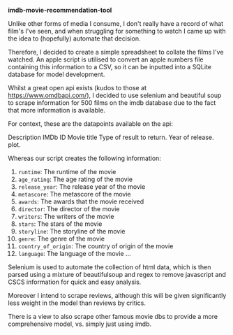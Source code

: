 **imdb-movie-recommendation-tool**

Unlike other forms of media I consume, I don't really have a record of what film's I've seen, and when struggling for something to watch I came up with the idea to (hopefully) automate that decision. 

Therefore, I decided to create a simple spreadsheet to collate the films I've watched. An apple script is utilised to convert an apple numbers file containing this information to a CSV, so it can be inputted into a SQLite database for model development. 

Whilst a great open api exists (kudos to those at https://www.omdbapi.com/), I decided to use selenium and beautiful soup to scrape information for 500 films on the imdb database due to the fact that more information is available. 

For context, these are the datapoints available on the api: 

Description
IMDb ID 
Movie title 
Type of result to return.
Year of release.
plot.

Whereas our script creates the following information:
1. `runtime`: The runtime of the movie
2. `age_rating`: The age rating of the movie
3. `release_year`: The release year of the movie
4. `metascore`: The metascore of the movie
5. `awards`: The awards that the movie received
6. `director`: The director of the movie
7. `writers`: The writers of the movie
8. `stars`: The stars of the movie
9. `storyline`: The storyline of the movie
10. `genre`: The genre of the movie
11. `country_of_origin`: The country of origin of the movie
12. `language`: The language of the movie
...

Selenium is used to automate the collection of html data, which is then parsed using a mixture of beautifulsoup and regex to remove javascript and CSCS information for quick and easy analysis. 

Moreover I intend to scrape reviews, although this will be given significantly less weight in the model than reviews by critics. 

There is a view to also scrape other famous movie dbs to provide a more comprehensive model, vs. simply just using imdb. 






